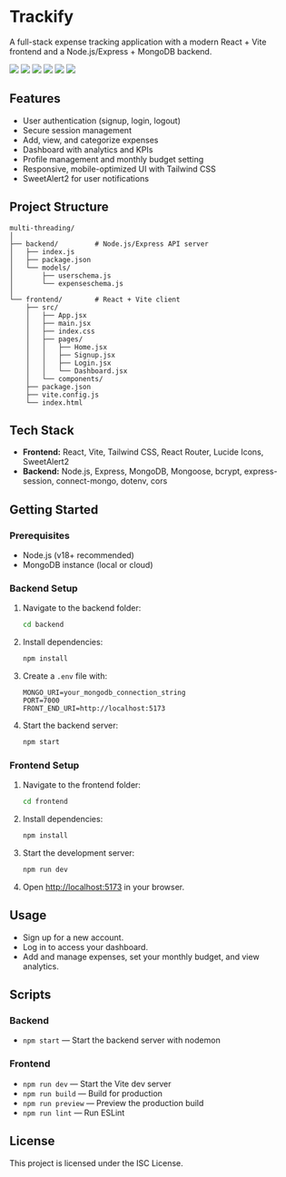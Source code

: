 # Trackify

A full-stack expense tracking application with a modern React + Vite frontend and a Node.js/Express + MongoDB backend.

<p>
    <img src="https://img.shields.io/badge/Frontend-React-blue" />
    <img src="https://img.shields.io/badge/Backend-Node.js-green" />
    <img src="https://img.shields.io/badge/Database-MongoDB-brightgreen" />
    <img src="https://img.shields.io/badge/Auth-Cookies%20%2F%20Session-orange" />
    <img src="https://img.shields.io/badge/Styling-TailwindCSS-06B6D4" />
    <img src="https://img.shields.io/badge/Language-JavaScript-yellow" />
</p>

## Features

- User authentication (signup, login, logout)
- Secure session management
- Add, view, and categorize expenses
- Dashboard with analytics and KPIs
- Profile management and monthly budget setting
- Responsive, mobile-optimized UI with Tailwind CSS
- SweetAlert2 for user notifications

## Project Structure

```
multi-threading/
│
├── backend/         # Node.js/Express API server
│   ├── index.js
│   ├── package.json
│   └── models/
│       ├── userschema.js
│       └── expenseschema.js
│
└── frontend/        # React + Vite client
    ├── src/
    │   ├── App.jsx
    │   ├── main.jsx
    │   ├── index.css
    │   ├── pages/
    │   │   ├── Home.jsx
    │   │   ├── Signup.jsx
    │   │   ├── Login.jsx
    │   │   └── Dashboard.jsx
    │   └── components/
    ├── package.json
    ├── vite.config.js
    └── index.html
```

## Tech Stack

- **Frontend:** React, Vite, Tailwind CSS, React Router, Lucide Icons, SweetAlert2
- **Backend:** Node.js, Express, MongoDB, Mongoose, bcrypt, express-session, connect-mongo, dotenv, cors

## Getting Started

### Prerequisites

- Node.js (v18+ recommended)
- MongoDB instance (local or cloud)

### Backend Setup

1. Navigate to the backend folder:
   ```sh
   cd backend
   ```
2. Install dependencies:
   ```sh
   npm install
   ```
3. Create a `.env` file with:
   ```
   MONGO_URI=your_mongodb_connection_string
   PORT=7000
   FRONT_END_URI=http://localhost:5173
   ```
4. Start the backend server:
   ```sh
   npm start
   ```

### Frontend Setup

1. Navigate to the frontend folder:
   ```sh
   cd frontend
   ```
2. Install dependencies:
   ```sh
   npm install
   ```
3. Start the development server:
   ```sh
   npm run dev
   ```
4. Open [http://localhost:5173](http://localhost:5173) in your browser.

## Usage

- Sign up for a new account.
- Log in to access your dashboard.
- Add and manage expenses, set your monthly budget, and view analytics.

## Scripts

### Backend

- `npm start` — Start the backend server with nodemon

### Frontend

- `npm run dev` — Start the Vite dev server
- `npm run build` — Build for production
- `npm run preview` — Preview the production build
- `npm run lint` — Run ESLint

## License

This project is licensed under the ISC License.
